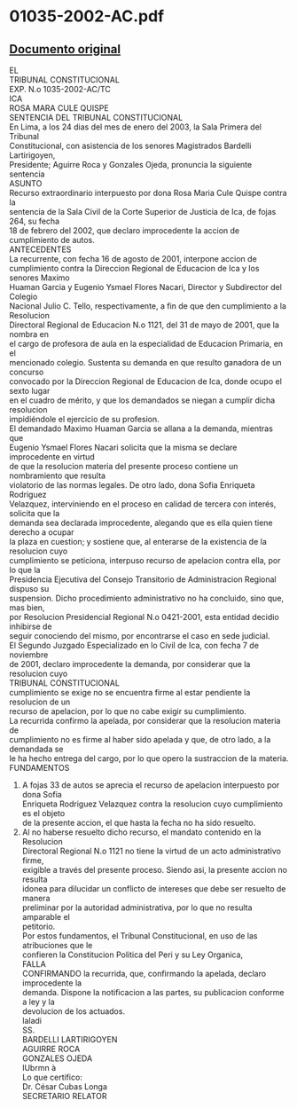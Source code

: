 
01035-2002-AC.pdf
=================
  
[Documento original](https://tc.gob.pe/jurisprudencia/2003/01035-2002-AC.pdf)  
---  
EL  
TRIBUNAL CONSTITUCIONAL  
EXP. N.o 1035-2002-AC/TC  
ICA  
ROSA MARA CULE QUISPE  
SENTENCIA DEL TRIBUNAL CONSTITUCIONAL  
En Lima, a los 24 dias del mes de enero del 2003, la Sala Primera del Tribunal  
Constitucional, con asistencia de los senores Magistrados Bardelli Lartirigoyen,  
Presidente; Aguirre Roca y Gonzales Ojeda, pronuncia la siguiente sentencia  
ASUNTO  
Recurso extraordinario interpuesto por dona Rosa Maria Cule Quispe contra la  
sentencia de la Sala Civil de la Corte Superior de Justicia de Ica, de fojas 264, su fecha  
18 de febrero del 2002, que declaro improcedente la accion de cumplimiento de autos.  
ANTECEDENTES  
La recurrente, con fecha 16 de agosto de 2001, interpone accion de  
cumplimiento contra la Direccion Regional de Educacion de Ica y los senores Maximo  
Huaman Garcia y Eugenio Ysmael Flores Nacari, Director y Subdirector del Colegio  
Nacional Julio C. Tello, respectivamente, a fin de que den cumplimiento a la Resolucion  
Directoral Regional de Educacion N.o 1121, del 31 de mayo de 2001, que la nombra en  
el cargo de profesora de aula en la especialidad de Educacion Primaria, en el  
mencionado colegio. Sustenta su demanda en que resulto ganadora de un concurso  
convocado por la Direccion Regional de Educacion de Ica, donde ocupo el sexto lugar  
en el cuadro de mérito, y que los demandados se niegan a cumplir dicha resolucion  
impidiéndole el ejercicio de su profesion.  
El demandado Maximo Huaman Garcia se allana a la demanda, mientras que  
Eugenio Ysmael Flores Nacari solicita que la misma se declare improcedente en virtud  
de que la resolucion materia del presente proceso contiene un nombramiento que resulta  
violatorio de las normas legales. De otro lado, dona Sofia Enriqueta Rodriguez  
Velazquez, interviniendo en el proceso en calidad de tercera con interés, solicita que la  
demanda sea declarada improcedente, alegando que es ella quien tiene derecho a ocupar  
la plaza en cuestion; y sostiene que, al enterarse de la existencia de la resolucion cuyo  
cumplimiento se peticiona, interpuso recurso de apelacion contra ella, por lo que la  
Presidencia Ejecutiva del Consejo Transitorio de Administracion Regional dispuso su  
suspension. Dicho procedimiento administrativo no ha concluido, sino que, mas bien,  
por Resolucion Presidencial Regional N.o 0421-2001, esta entidad decidio inhibirse de  
seguir conociendo del mismo, por encontrarse el caso en sede judicial.  
El Segundo Juzgado Especializado en lo Civil de Ica, con fecha 7 de noviembre  
de 2001, declaro improcedente la demanda, por considerar que la resolucion cuyo  
TRIBUNAL CONSTITUCIONAL  
cumplimiento se exige no se encuentra firme al estar pendiente la resolucion de un  
recurso de apelacion, por lo que no cabe exigir su cumplimiento.  
La recurrida confirmo la apelada, por considerar que la resolucion materia de  
cumplimiento no es firme al haber sido apelada y que, de otro lado, a la demandada se  
le ha hecho entrega del cargo, por lo que opero la sustraccion de la materia.  
FUNDAMENTOS  
1. A fojas 33 de autos se aprecia el recurso de apelacion interpuesto por dona Sofia  
Enriqueta Rodriguez Velazquez contra la resolucion cuyo cumplimiento es el objeto  
de la presente accion, el que hasta la fecha no ha sido resuelto.  
2. Al no haberse resuelto dicho recurso, el mandato contenido en la Resolucion  
Directoral Regional N.o 1121 no tiene la virtud de un acto administrativo firme,  
exigible a través del presente proceso. Siendo asi, la presente accion no resulta  
idonea para dilucidar un conflicto de intereses que debe ser resuelto de manera  
preliminar por la autoridad administrativa, por lo que no resulta amparable el  
petitorio.  
Por estos fundamentos, el Tribunal Constitucional, en uso de las atribuciones que le  
confieren la Constitucion Politica del Peri y su Ley Organica,  
FALLA  
CONFIRMANDO la recurrida, que, confirmando la apelada, declaro improcedente la  
demanda. Dispone la notificacion a las partes, su publicacion conforme a ley y la  
devolucion de los actuados.  
laladi  
SS.  
BARDELLI LARTIRIGOYEN  
AGUIRRE ROCA  
GONZALES OJEDA  
lUbrmn à  
Lo que certifico:  
Dr. César Cubas Longa  
SECRETARIO RELATOR